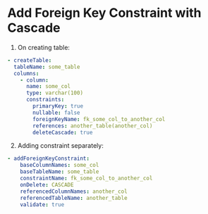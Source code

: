 # Add Foreign Key Constraint with Cascade

1. On creating table:

```yaml
- createTable:
  tableName: some_table
  columns:
    - column:
      name: some_col
      type: varchar(100)
      constraints:
        primaryKey: true
        nullable: false
        foreignKeyName: fk_some_col_to_another_col
        references: another_table(another_col)
        deleteCascade: true
```

2. Adding constraint separately:

```yaml
- addForeignKeyConstraint:
    baseColumnNames: some_col
    baseTableName: some_table
    constraintName: fk_some_col_to_another_col
    onDelete: CASCADE
    referencedColumnNames: another_col
    referencedTableName: another_table
    validate: true
```
